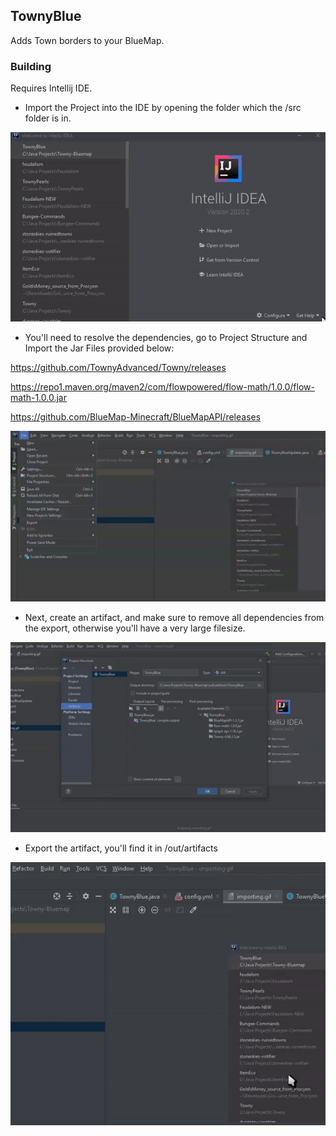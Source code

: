 ## TownyBlue
Adds Town borders to your BlueMap.

### Building
Requires Intellij IDE.

- Import the Project into the IDE by opening the folder which the /src folder is in.

![](static/importing.gif)

- You'll need to resolve the dependencies, go to Project Structure and Import the Jar Files provided below:

https://github.com/TownyAdvanced/Towny/releases

https://repo1.maven.org/maven2/com/flowpowered/flow-math/1.0.0/flow-math-1.0.0.jar

https://github.com/BlueMap-Minecraft/BlueMapAPI/releases

![](static/depend.gif)

- Next, create an artifact, and make sure to remove all dependencies from the export, otherwise you'll have a very large filesize.

![](static/artifact.gif)

- Export the artifact, you'll find it in /out/artifacts

![](static/export.gif)